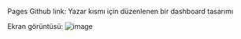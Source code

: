 Pages Github link:
Yazar kısmı için düzenlenen bir dashboard tasarımı

Ekran görüntüsü:
![image](https://github.com/i99c/Dashboard/assets/119710326/20a96bff-3fca-41db-915a-47bc9da22785)
